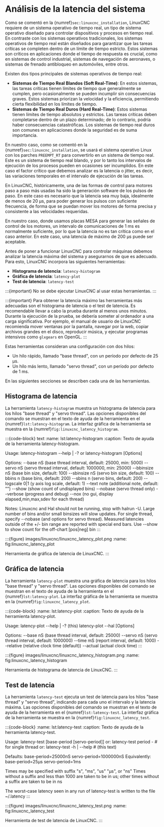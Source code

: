 # Análisis de la latencia del sistema

Como se comentó en la {numref}`sec:linuxcnc_installation`, LinuxCNC requiere de un sistema operativo de tiempo
real, un tipo de sistema operativo diseñado para controlar dispositivos
y procesos en tiempo real. En contraste con los sistemas operativos
tradicionales, los sistemas operativos de tiempo real están diseñados
para garantizar que las tareas críticas se completen dentro de un límite
de tiempo estricto. Estos sistemas son críticos en aplicaciones donde el
tiempo de respuesta es crucial, como en sistemas de control industrial,
sistemas de navegación de aeronaves, o sistemas de frenado antibloqueo
en automóviles, entre otros.

Existen dos tipos principales de sistemas operativos de tiempo real:

- **Sistemas de Tiempo Real Blandos (Soft Real-Time)**: En estos
    sistemas, las tareas críticas tienen límites de tiempo que
    generalmente se cumplen, pero ocasionalmente se pueden incumplir sin
    consecuencias graves. Estos sistemas priorizan la velocidad y la
    eficiencia, permitiendo cierta flexibilidad en los límites de
    tiempo.
- **Sistemas de Tiempo Real Duros (Hard Real-Time)**: Estos sistemas
    tienen límites de tiempo absolutos y estrictos. Las tareas críticas
    deben completarse dentro de un plazo determinado; de lo contrario,
    podría haber consecuencias catastróficas. Los sistemas de tiempo
    real duros son comunes en aplicaciones donde la seguridad es de suma
    importancia.

En nuestro caso, como se comentó en la
{numref}`sec:linuxcnc_installation`, se usará
el sistema operativo Linux con los parches `PREEMPT_RT` para convertirlo
en un sistema de tiempo real. Este es un sistema de tiempo real blando,
y por lo tanto los intervalos de ejecución de los procesos pueden en
ocasiones ser incumplidos. En este caso el factor crítico que debemos
analizar es la latencia o jitter, es decir, las variaciones temporales
en el intervalo de ejecución de las tareas.

En LinuxCNC, históricamente, una de las formas de control para motores
paso a paso más usadas ha sido la generación software de los pulsos de
paso. En este caso es necesario que la latencia sea muy baja, idealmente
de menos de 20 μs, para poder generar los pulsos con suficiente
frecuencia, de forma que se puedan mover los motores de forma precisa y
consistente a las velocidades requeridas.

En nuestro caso, donde usamos placas MESA para generar las señales de
control de los motores, un intervalo de comunicaciones de 1 ms es
normalmente suficiente, por lo que la latencia no es tan crítica como en
el caso anterior. En este caso, una latencia de máximo de 200 μs puede
ser aceptable.

Antes de poner a funcionar LinuxCNC para controlar máquinas debemos
analizar la latencia máxima del sistema y asegurarnos de que es
adecuado. Para esto, LinuxCNC incorpora las siguientes herramientas:

- **Histograma de latencia**: `latency-histogram`
- **Gráfica de latencia**: `latency-plot`
- **Test de latencia**: `latency-test`

:::{important}
No se debe ejecutar LinuxCNC al usar estas herramientas.
:::

:::{important}
Para obtener la latencia máximo las herramientas más adecuadas son el
histograma de latencia o el test de latencia. Es recomendable llevar a
cabo la prueba durante al menos unos minutos. Durante la ejecución de la
prueba, se debería someter al ordenador a una carga significativa. Por
ejemplo, el manual de usuario de LinuxCNC recomienda mover ventanas por
la pantalla, navegar por la web, copiar archivos grandes en el disco,
reproducir música, y ejecutar programas intensivos como `glxgears` en
OpenGL.
:::

Estas herramientas consideran una configuración con dos hilos:

- Un hilo rápido, llamado "base thread", con un período por defecto
    de 25 μs.
- Un hilo más lento, llamado "servo thread", con un período por
    defecto de 1 ms.

En las siguientes secciones se describen cada una de las herramientas.

## Histograma de latencia

La herramienta `latency-histogram` muestra un histograma de latencia
para los hilos "base thread" y "servo thread". Las opciones
disponibles del comando se muestran en el texto de ayuda de la
herramienta en el {numref}`lst:latency-histogram`. La interfaz gráfica de la herramienta se muestra en la
{numref}`fig:linuxcnc_latency_histogram`.

:::{code-block} text
:name: lst:latency-histogram
:caption: Texto de ayuda de la herramienta latency-histogram.

Usage:
   latency-histogram --help | -?
or
   latency-histogram [Options]

Options:
  --base      nS   (base  thread interval, default:   25000, min:  5000)
  --servo     nS   (servo thread interval, default: 1000000, min: 25000)
  --bbinsize  nS   (base  bin size,  default: 100)
  --sbinsize  nS   (servo bin size, default: 100)
  --bbins     n    (base  bins, default: 200)
  --sbins     n    (servo bins, default: 200)
  --logscale  0|1  (y axis log scale, default: 1)
  --text      note (additional note, default: "")
  --show           (show count of undisplayed bins)
  --nobase         (servo thread only)
  --verbose        (progress and debug)
  --nox            (no gui, display elapsed,min,max,sdev for each thread)

Notes:
  Linuxcnc and Hal should not be running, stop with halrun -U.
  Large number of bins and/or small binsizes will slow updates.
  For single thread, specify --nobase (and options for servo thread).
  Measured latencies outside of the +/- bin range are reported
  with special end bars.  Use --show to show count for
  the off-chart [pos|neg] bin
:::

:::{figure} images/linuxcnc/linuxcnc_latency_plot.png
:name: fig:linuxcnc_latency_plot

Herramienta de gráfica de latencia de LinuxCNC.
:::

## Gráfica de latencia

La herramienta `latency-plot` muestra una gráfica de latencia para los
hilos "base thread" y "servo thread". Las opciones disponibles del
comando se muestran en el texto de ayuda de la herramienta en el
{numref}`lst:latency-plot`. La interfaz gráfica
de la herramienta se muestra en la
{numref}`fig:linuxcnc_latency_plot`.

:::{code-block}
:name: lst:latency-plot
:caption: Texto de ayuda de la herramienta latency-plot.

Usage:
      latency-plot --help | -?      (this)
      latency-plot --hal [Options]

Options:
      --base nS  (base  thread interval, default:   25000)
      --servo nS (servo thread interval, default: 1000000)
      --time mS  (report interval, default: 1000)
      --relative (relative clock time (default))
      --actual   (actual clock time)
:::

:::{figure} images/linuxcnc/linuxcnc_latency_histogram.png
:name: fig:linuxcnc_latency_histogram

Herramienta de histograma de latencia de LinuxCNC.
:::

## Test de latencia

La herramienta `latency-test` ejecuta un test de latencia para los hilos
"base thread" y "servo thread", indicando para cada uno el intervalo
y la latencia máxima. Las opciones disponibles del comando se muestran
en el texto de ayuda de la herramienta en el
{numref}`lst:latency-test`. La interfaz gráfica
de la herramienta se muestra en la
{numref}`fig:linuxcnc_latency_test`.

:::{code-block}
:name: lst:latency-test
:caption: Texto de ayuda de la herramienta latency-test.

Usage:
       latency-test [base-period [servo-period]]
   or:
       latency-test period -      # for single thread
   or:
       latency-test -h | --help   # (this text)

Defaults:     base-period=25000nS servo-period=1000000nS
Equivalently: base-period=25µs servo-period=1ms

Times may be specified with suffix "s", "ms", "us" "µs", or "ns"
Times without a suffix and less than 1000 are taken to be in us;
other times without a suffix are taken to be in ns

The worst-case latency seen in any run of latency-test
is written to the file ~/.latency
:::

:::{figure} images/linuxcnc/linuxcnc_latency_test.png
:name: fig:linuxcnc_latency_test

Herramienta de test de latencia de LinuxCNC.
:::
